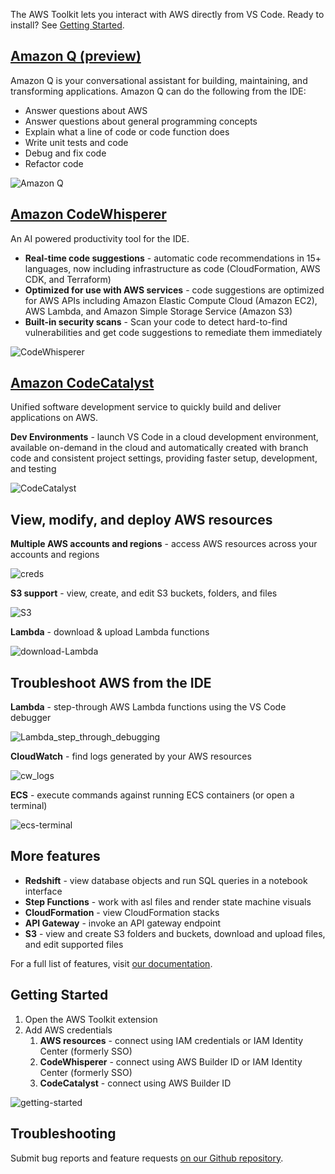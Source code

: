 The AWS Toolkit lets you interact with AWS directly from VS Code. Ready to install? See [Getting Started](#getting-started).

## [Amazon Q (preview)](https://aws.amazon.com/q/)

Amazon Q is your conversational assistant for building, maintaining, and transforming applications. Amazon Q can do the following from the IDE:

-   Answer questions about AWS
-   Answer questions about general programming concepts
-   Explain what a line of code or code function does
-   Write unit tests and code
-   Debug and fix code
-   Refactor code

![Amazon Q](https://github.com/aws/aws-toolkit-vscode/raw/HEAD/docs/marketplace/vscode/codewhispererChat.gif)

## [Amazon CodeWhisperer](https://aws.amazon.com/codewhisperer/)

An AI powered productivity tool for the IDE.

-   **Real-time code suggestions** - automatic code recommendations in 15+ languages, now including infrastructure as code (CloudFormation, AWS CDK, and Terraform)
-   **Optimized for use with AWS services** - code suggestions are optimized for AWS APIs including Amazon Elastic Compute Cloud (Amazon EC2), AWS Lambda, and Amazon Simple Storage Service (Amazon S3)
-   **Built-in security scans** - Scan your code to detect hard-to-find vulnerabilities and get code suggestions to remediate them immediately

![CodeWhisperer](https://github.com/aws/aws-toolkit-vscode/raw/HEAD/docs/marketplace/vscode/codewhisperer.gif)

## [**Amazon CodeCatalyst**](https://codecatalyst.aws/explore)

Unified software development service to quickly build and deliver applications on AWS.

**Dev Environments** - launch VS Code in a cloud development environment, available on-demand in the cloud and automatically created with branch code and consistent project settings, providing faster setup, development, and testing

![CodeCatalyst](https://github.com/aws/aws-toolkit-vscode/raw/HEAD/docs/marketplace/vscode/CC_dev_env.gif)

## View, modify, and deploy AWS resources

**Multiple AWS accounts and regions** - access AWS resources across your accounts and regions

![creds](https://github.com/aws/aws-toolkit-vscode/raw/HEAD/docs/marketplace/vscode/creds.gif)

**S3 support** - view, create, and edit S3 buckets, folders, and files

![S3](https://github.com/aws/aws-toolkit-vscode/raw/HEAD/docs/marketplace/vscode/S3.gif)

**Lambda** - download & upload Lambda functions

![download-Lambda](https://github.com/aws/aws-toolkit-vscode/raw/HEAD/docs/marketplace/vscode/download-Lambda.gif)

## Troubleshoot AWS from the IDE

**Lambda** - step-through AWS Lambda functions using the VS Code debugger

![Lambda_step_through_debugging](https://github.com/aws/aws-toolkit-vscode/raw/HEAD/docs/marketplace/vscode/Lambda_step_through_debugging.gif)

**CloudWatch** - find logs generated by your AWS resources

![cw_logs](https://github.com/aws/aws-toolkit-vscode/raw/HEAD/docs/marketplace/vscode/cw_logs.gif)

**ECS** - execute commands against running ECS containers (or open a terminal)

![ecs-terminal](https://github.com/aws/aws-toolkit-vscode/raw/HEAD/docs/marketplace/vscode/ecs-terminal.gif)

## More features

-   **Redshift** - view database objects and run SQL queries in a notebook interface
-   **Step Functions** - work with asl files and render state machine visuals
-   **CloudFormation** - view CloudFormation stacks
-   **API Gateway** - invoke an API gateway endpoint
-   **S3** - view and create S3 folders and buckets, download and upload files, and edit supported files

For a full list of features, visit [our documentation](https://docs.aws.amazon.com/toolkit-for-vscode/latest/userguide/working-with-aws.html).

## Getting Started

1. Open the AWS Toolkit extension
2. Add AWS credentials
    1. **AWS resources** - connect using IAM credentials or IAM Identity Center (formerly SSO)
    2. **CodeWhisperer** - connect using AWS Builder ID or IAM Identity Center (formerly SSO)
    3. **CodeCatalyst** - connect using AWS Builder ID

![getting-started](https://github.com/aws/aws-toolkit-vscode/raw/HEAD/docs/marketplace/vscode/getting-started.gif)

## Troubleshooting

Submit bug reports and feature requests [on our Github repository](https://github.com/aws/aws-toolkit-vscode/issues/new/choose).
